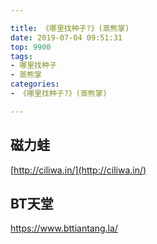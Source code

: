 ```yaml
---

title: 《哪里找种子?》(蒸熊掌)
date: 2019-07-04 09:51:31
top: 9900
tags: 
- 哪里找种子
- 蒸熊掌
categories:
- 《哪里找种子?》(蒸熊掌)

---
```



 ## 磁力蛙

[http://ciliwa.in/](http://ciliwa.in/)

## BT天堂

https://www.bttiantang.la/


<!-- more -->